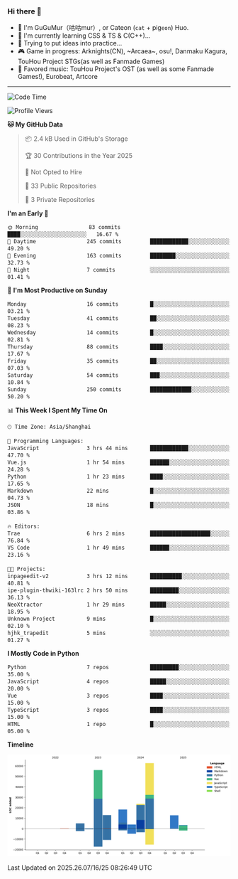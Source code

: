 ### Hi there 👋

- 🧐 I'm GuGuMur（咕咕mur）, or Cateon (`cat` + pig`eon`) Huo.
- 🌱 I'm currently learning CSS & TS & C(C++)...
- 🤔 Trying to put ideas into practice...
- 🎮 Game in progress: Arknights(CN), ~Arcaea~, osu!, Danmaku Kagura, TouHou Project STGs(as well as Fanmade Games)
- 🎵 Favored music: TouHou Project's OST (as well as some Fanmade Games!), Eurobeat, Artcore

----
<!--START_SECTION:waka-->
![Code Time](http://img.shields.io/badge/Code%20Time-16%20hrs-blue)

![Profile Views](http://img.shields.io/badge/Profile%20Views-1-blue)

**🐱 My GitHub Data** 

> 📦 2.4 kB Used in GitHub's Storage 
 > 
> 🏆 30 Contributions in the Year 2025
 > 
> 🚫 Not Opted to Hire
 > 
> 📜 33 Public Repositories 
 > 
> 🔑 3 Private Repositories 
 > 
**I'm an Early 🐤** 

```text
🌞 Morning                83 commits          ████░░░░░░░░░░░░░░░░░░░░░   16.67 % 
🌆 Daytime                245 commits         ████████████░░░░░░░░░░░░░   49.20 % 
🌃 Evening                163 commits         ████████░░░░░░░░░░░░░░░░░   32.73 % 
🌙 Night                  7 commits           ░░░░░░░░░░░░░░░░░░░░░░░░░   01.41 % 
```
📅 **I'm Most Productive on Sunday** 

```text
Monday                   16 commits          █░░░░░░░░░░░░░░░░░░░░░░░░   03.21 % 
Tuesday                  41 commits          ██░░░░░░░░░░░░░░░░░░░░░░░   08.23 % 
Wednesday                14 commits          █░░░░░░░░░░░░░░░░░░░░░░░░   02.81 % 
Thursday                 88 commits          ████░░░░░░░░░░░░░░░░░░░░░   17.67 % 
Friday                   35 commits          ██░░░░░░░░░░░░░░░░░░░░░░░   07.03 % 
Saturday                 54 commits          ███░░░░░░░░░░░░░░░░░░░░░░   10.84 % 
Sunday                   250 commits         █████████████░░░░░░░░░░░░   50.20 % 
```


📊 **This Week I Spent My Time On** 

```text
🕑︎ Time Zone: Asia/Shanghai

💬 Programming Languages: 
JavaScript               3 hrs 44 mins       ████████████░░░░░░░░░░░░░   47.70 % 
Vue.js                   1 hr 54 mins        ██████░░░░░░░░░░░░░░░░░░░   24.28 % 
Python                   1 hr 23 mins        ████░░░░░░░░░░░░░░░░░░░░░   17.65 % 
Markdown                 22 mins             █░░░░░░░░░░░░░░░░░░░░░░░░   04.73 % 
JSON                     18 mins             █░░░░░░░░░░░░░░░░░░░░░░░░   03.86 % 

🔥 Editors: 
Trae                     6 hrs 2 mins        ███████████████████░░░░░░   76.84 % 
VS Code                  1 hr 49 mins        ██████░░░░░░░░░░░░░░░░░░░   23.16 % 

🐱‍💻 Projects: 
inpageedit-v2            3 hrs 12 mins       ██████████░░░░░░░░░░░░░░░   40.81 % 
ipe-plugin-thwiki-163lrc 2 hrs 50 mins       █████████░░░░░░░░░░░░░░░░   36.13 % 
NeoXtractor              1 hr 29 mins        █████░░░░░░░░░░░░░░░░░░░░   18.95 % 
Unknown Project          9 mins              █░░░░░░░░░░░░░░░░░░░░░░░░   02.10 % 
hjhk_trapedit            5 mins              ░░░░░░░░░░░░░░░░░░░░░░░░░   01.27 % 
```

**I Mostly Code in Python** 

```text
Python                   7 repos             █████████░░░░░░░░░░░░░░░░   35.00 % 
JavaScript               4 repos             █████░░░░░░░░░░░░░░░░░░░░   20.00 % 
Vue                      3 repos             ████░░░░░░░░░░░░░░░░░░░░░   15.00 % 
TypeScript               3 repos             ████░░░░░░░░░░░░░░░░░░░░░   15.00 % 
HTML                     1 repo              █░░░░░░░░░░░░░░░░░░░░░░░░   05.00 % 
```



**Timeline**

![Lines of Code chart](https://raw.githubusercontent.com/GuGuMur/GuGuMur/main/assets/bar_graph.png)


 Last Updated on 2025.26.07/16/25 08:26:49 UTC
<!--END_SECTION:waka-->

<!-- ![Metrics](https://metrics.lecoq.io/GuGuMur?template=classic&config.timezone=Asia%2FShanghai) -->
